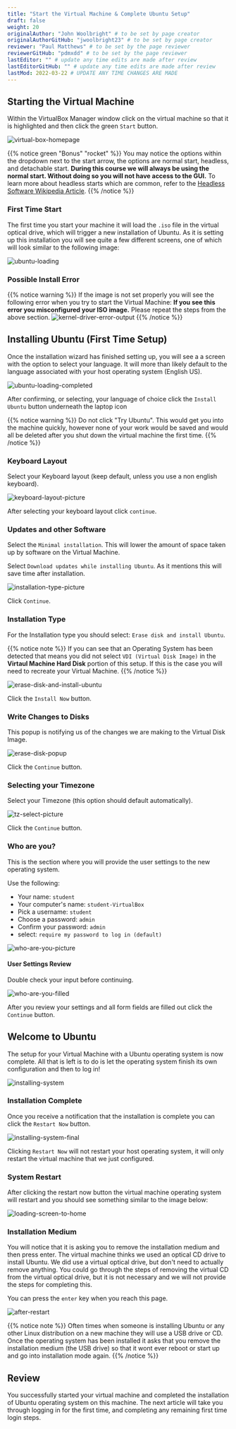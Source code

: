 ```yaml
---
title: "Start the Virtual Machine & Complete Ubuntu Setup"
draft: false
weight: 20
originalAuthor: "John Woolbright" # to be set by page creator
originalAuthorGitHub: "jwoolbright23" # to be set by page creator
reviewer: "Paul Matthews" # to be set by the page reviewer
reviewerGitHub: "pdmxdd" # to be set by the page reviewer
lastEditor: "" # update any time edits are made after review
lastEditorGitHub: "" # update any time edits are made after review
lastMod: 2022-03-22 # UPDATE ANY TIME CHANGES ARE MADE
---
```


## Starting the Virtual Machine

Within the VirtualBox Manager window click on the virtual machine so that it is highlighted and then click the green `Start` button.

![virtual-box-homepage](pictures/new-image-home.png?classes=border)

{{% notice green "Bonus" "rocket" %}}
You may notice the options within the dropdown next to the start arrow, the options are normal start, headless, and detachable start. **During this course we will always be using the normal start. Without doing so you will not have access to the GUI.** To learn more about headless starts which are common, refer to the [Headless Software Wikipedia Article](https://en.wikipedia.org/wiki/Headless_software).
{{% /notice %}}

### First Time Start
The first time you start your machine it will load the `.iso` file in the virtual optical drive, which will trigger a new installation of Ubuntu. As it is setting up this installation you will see quite a few different screens, one of which will look similar to the following image:

![ubuntu-loading](pictures/ubuntu-loading.png?classes=border)

### Possible Install Error

<!-- TODO: Is this a possible error? If not let's skip it. If it only happens in very rare cases let's move it to a quality of life article. -->

{{% notice warning %}}
If the image is not set properly you will see the following error when you try to start the Virtual Machine:
**If you see this error you misconfigured your ISO image.** Please repeat the steps from the above section.
![kernel-driver-error-output](pictures/kernel-driver-error-output.png?classes=border)
{{% /notice %}}

## Installing Ubuntu (First Time Setup)

Once the installation wizard has finished setting up, you will see a a screen with the option to select your language. It will more than likely default to the language associated with your host operating system (English US).

![ubuntu-loading-completed](pictures/ubuntu-loading-completed.png?classes=border)

After confirming, or selecting, your language of choice click the `Install Ubuntu` button underneath the laptop icon

{{% notice warning %}}
Do not click "Try Ubuntu". This would get you into the machine quickly, however none of your work would be saved and would all be deleted after you shut down the virtual machine the first time.
{{% /notice %}}

### Keyboard Layout

Select your Keyboard layout (keep default, unless you use a non english keyboard). 

![keyboard-layout-picture](pictures/keyboard-layout.png?classes=border)

After selecting your keyboard layout click `continue`.

### Updates and other Software

Select the `Minimal installation`. This will lower the amount of space taken up by software on the Virtual Machine.

Select `Download updates while installing Ubuntu`. As it mentions this will save time after installation.

![installation-type-picture](pictures/installation-type.png?classes=border)

Click `Continue`.

### Installation Type

For the Installation type you should select: `Erase disk and install Ubuntu`.

{{% notice note %}}
If you can see that an Operating System has been detected that means you did not select `VDI (Virtual Disk Image)` in the **Virtaul Machine Hard Disk** portion of this setup. If this is the case you will need to recreate your Virtual Machine.
{{% /notice %}}

![erase-disk-and-install-ubuntu](pictures/erase-disk-and-install-ubuntu.png?classes=border)

Click the `Install Now` button.

### Write Changes to Disks

This popup is notifying us of the changes we are making to the Virtual Disk Image. 

![erase-disk-popup](pictures/erase-disk-popup.png?classes=border)

Click the `Continue` button.

### Selecting your Timezone

Select your Timezone (this option should default automatically).

![tz-select-picture](pictures/tz-select.png?classes=border)

Click the `Continue` button.

### Who are you?

This is the section where you will provide the user settings to the new operating system. 

Use the following:
  - Your name: `student`
  - Your computer's name: `student-VirtualBox`
  - Pick a username: `student`
  - Choose a password: `admin`
  - Confirm your password: `admin`
  - select: `require my password to log in (default)`

![who-are-you-picture](pictures/who-are-you-blank.png?classes=border)

#### User Settings Review

Double check your input before continuing.

![who-are-you-filled](pictures/who-are-you-filled.png?classes=border)

After you review your settings and all form fields are filled out click the `Continue` button.

## Welcome to Ubuntu

The setup for your Virtual Machine with a Ubuntu operating system is now complete. All that is left is to do is let the operating system finish its own configuration and then to log in!

![installing-system](pictures/installing-system.png?classes=border)

### Installation Complete

Once you receive a notification that the installation is complete you can click the `Restart Now` button.

![installing-system-final](pictures/installation-complete-popup.png?classes=border)

Clicking `Restart Now` will not restart your host operating system, it will only restart the virtual machine that we just configured.

### System Restart

After clicking the restart now button the virtual machine operating system will restart and you should see something similar to the image below:

![loading-screen-to-home](pictures/loading-screen-to-home.png?classes=border)

### Installation Medium

You will notice that it is asking you to remove the installation medium and then press enter. The virtual machine thinks we used an optical CD drive to install Ubuntu. We did use a virtual optical drive, but don't need to actually remove anything. You could go through the steps of removing the virtual CD from the virtual optical drive, but it is not necessary and we will not provide the steps for completing this. 

You can press the `enter` key when you reach this page.

![after-restart](pictures/after-restart.png?classes=border)

{{% notice note %}}
Often times when someone is installing Ubuntu or any other Linux distribution on a new machine they will use a USB drive or CD. Once the operating system has been installed it asks that you remove the installation medium (the USB drive) so that it wont ever reboot or start up and go into installation mode again.
{{% /notice %}}

## Review

You successfully started your virtual machine and completed the installation of Ubuntu operating system on this machine. The next article will take you through logging in for the first time, and completing any remaining first time login steps.

